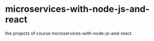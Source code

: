 # microservices-with-node-js-and-react
the projects of course microservices-with-node-js-and-react. 
